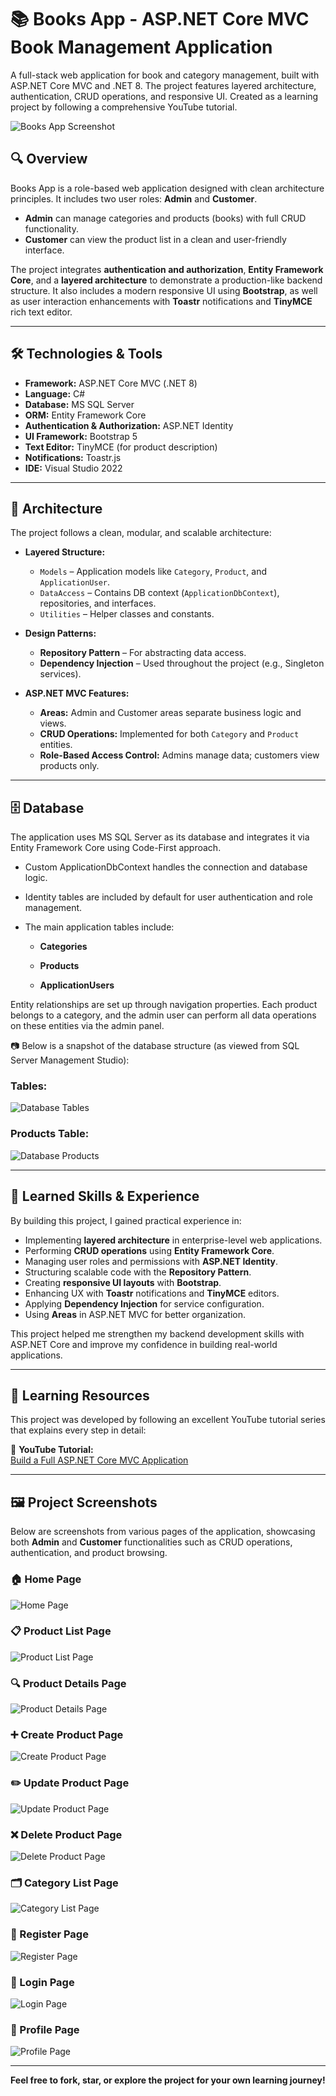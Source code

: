 # 📚 Books App - ASP.NET Core MVC Book Management Application

A full-stack web application for book and category management, built with ASP.NET Core MVC and .NET 8. The project features layered architecture, authentication, CRUD operations, and responsive UI. Created as a learning project by following a comprehensive YouTube tutorial.

![Books App Screenshot](https://github.com/serdararici/BooksApp-MVC/blob/master/Documents/Project%20Screenshots/Admin_HomePage.png)

## 🔍 Overview

Books App is a role-based web application designed with clean architecture principles. It includes two user roles: **Admin** and **Customer**.

- **Admin** can manage categories and products (books) with full CRUD functionality.
- **Customer** can view the product list in a clean and user-friendly interface.

The project integrates **authentication and authorization**, **Entity Framework Core**, and a **layered architecture** to demonstrate a production-like backend structure. It also includes a modern responsive UI using **Bootstrap**, as well as user interaction enhancements with **Toastr** notifications and **TinyMCE** rich text editor.

---

## 🛠 Technologies & Tools

- **Framework:** ASP.NET Core MVC (.NET 8)
- **Language:** C#
- **Database:** MS SQL Server
- **ORM:** Entity Framework Core
- **Authentication & Authorization:** ASP.NET Identity
- **UI Framework:** Bootstrap 5
- **Text Editor:** TinyMCE (for product description)
- **Notifications:** Toastr.js
- **IDE:** Visual Studio 2022

---

## 🧱 Architecture

The project follows a clean, modular, and scalable architecture:

- **Layered Structure:**
  - `Models` – Application models like `Category`, `Product`, and `ApplicationUser`.
  - `DataAccess` – Contains DB context (`ApplicationDbContext`), repositories, and interfaces.
  - `Utilities` – Helper classes and constants.

- **Design Patterns:**
  - **Repository Pattern** – For abstracting data access.
  - **Dependency Injection** – Used throughout the project (e.g., Singleton services).

- **ASP.NET MVC Features:**
  - **Areas:** Admin and Customer areas separate business logic and views.
  - **CRUD Operations:** Implemented for both `Category` and `Product` entities.
  - **Role-Based Access Control:** Admins manage data; customers view products only.

---

## 🗄️ Database
The application uses MS SQL Server as its database and integrates it via Entity Framework Core using Code-First approach.

- Custom ApplicationDbContext handles the connection and database logic.

- Identity tables are included by default for user authentication and role management.

- The main application tables include:

  - **Categories**

  - **Products**

  - **ApplicationUsers**

Entity relationships are set up through navigation properties. Each product belongs to a category, and the admin user can perform all data operations on these entities via the admin panel.

📷 Below is a snapshot of the database structure (as viewed from SQL Server Management Studio):

### Tables:

![Database Tables](https://github.com/serdararici/BooksApp-MVC/blob/master/Documents/Database%20Images/Databse_Tables.JPG)

### Products Table: 

![Database Products](https://github.com/serdararici/BooksApp-MVC/blob/master/Documents/Database%20Images/Database_BooksTable.JPG)

---

## 🧠 Learned Skills & Experience

By building this project, I gained practical experience in:

- Implementing **layered architecture** in enterprise-level web applications.
- Performing **CRUD operations** using **Entity Framework Core**.
- Managing user roles and permissions with **ASP.NET Identity**.
- Structuring scalable code with the **Repository Pattern**.
- Creating **responsive UI layouts** with **Bootstrap**.
- Enhancing UX with **Toastr** notifications and **TinyMCE** editors.
- Applying **Dependency Injection** for service configuration.
- Using **Areas** in ASP.NET MVC for better organization.

This project helped me strengthen my backend development skills with ASP.NET Core and improve my confidence in building real-world applications.

---

## 📘 Learning Resources

This project was developed by following an excellent YouTube tutorial series that explains every step in detail:

🎥 **YouTube Tutorial:**  
[Build a Full ASP.NET Core MVC Application](https://www.youtube.com/watch?v=AopeJjkcRvU&list=PLQ1WykSPGHRhXRxVpGpOE_pSl0MuIOw7-&index=11)

---

## 🖼️ Project Screenshots

Below are screenshots from various pages of the application, showcasing both **Admin** and **Customer** functionalities such as CRUD operations, authentication, and product browsing.

### 🏠 Home Page  
![Home Page](https://github.com/serdararici/BooksApp-MVC/blob/master/Documents/Project%20Screenshots/HomePage.png)

### 📋 Product List Page  
![Product List Page](https://github.com/serdararici/BooksApp-MVC/blob/master/Documents/Project%20Screenshots/ProductList.png)

### 🔍 Product Details Page  
![Product Details Page](https://github.com/serdararici/BooksApp-MVC/blob/master/Documents/Project%20Screenshots/ProductDetails.png)

### ➕ Create Product Page  
![Create Product Page](https://github.com/serdararici/BooksApp-MVC/blob/master/Documents/Project%20Screenshots/CreateProduct.png)

### ✏️ Update Product Page  
![Update Product Page](https://github.com/serdararici/BooksApp-MVC/blob/master/Documents/Project%20Screenshots/UpdateProduct.png)

### ❌ Delete Product Page  
![Delete Product Page](https://github.com/serdararici/BooksApp-MVC/blob/master/Documents/Project%20Screenshots/DeleteProduct.png)

### 🗂️ Category List Page  
![Category List Page](https://github.com/serdararici/BooksApp-MVC/blob/master/Documents/Project%20Screenshots/CategoryList.png)

### 🧾 Register Page  
![Register Page](https://github.com/serdararici/BooksApp-MVC/blob/master/Documents/Project%20Screenshots/RegisterPage.png)

### 🔐 Login Page  
![Login Page](https://github.com/serdararici/BooksApp-MVC/blob/master/Documents/Project%20Screenshots/LoginPage.png)

### 👤 Profile Page  
![Profile Page](https://github.com/serdararici/BooksApp-MVC/blob/master/Documents/Project%20Screenshots/ProfilePage.png)


---

**Feel free to fork, star, or explore the project for your own learning journey!**
